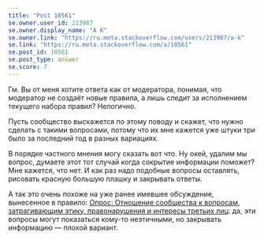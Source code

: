 ```yaml
---
title: "Post 10561"
se.owner.user_id: 213987
se.owner.display_name: "A K"
se.owner.link: "https://ru.meta.stackoverflow.com/users/213987/a-k"
se.link: "https://ru.meta.stackoverflow.com/a/10561"
se.post_id: 10561
se.post_type: answer
se.score: 7
---
```

<p>Гм. Вы от меня хотите ответа как от модератора, понимая, что модератор не создаёт новые правила, а лишь следит за исполнением текущего набора правил? Нелогично.</p>
<p>Пусть сообщество выскажется по этому поводу и скажет, что нужно сделать с такими вопросами, потому что их мне кажется уже штуки три было за последний год в разных вариациях.</p>
<p>В порядке частного мнения могу сказать вот что. Ну окей, удалим мы вопрос, думаете этот тот случай когда сокрытие информации поможет? Мне кажется, что нет. И как раз надо подобные вопросы оставлять, рисовать красную большую плашку и закрывать ответы.</p>
<p>А так это очень похоже на уже ранее имевшее обсуждение, вынесенное в правило: <a href="https://ru.meta.stackoverflow.com/q/2868/213987">Опрос: Отношение сообщества к вопросам, затрагивающим этику, правонарушения и интересы третьих лиц</a>: да, эти вопросы могут показаться кому-то неэтичными, но закрывать информацию — плохой вариант.</p>
